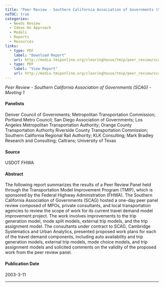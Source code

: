 ```yaml
---
title: "Peer Review - Southern California Association of Governments (SCAG) - Meeting 1"
noTOC: true
categories:
  - Needs Review
  - Ideas On Approach
  - Models
  - Reports
  - Resources
links:
  - type: PDF
    label: "Download Report"
    url: http://media.tmiponline.org/clearinghouse/tmip/peer_review/scag/report1/scag_report1.pdf
  - type: PDF
    label: "View Report"
    url: http://media.tmiponline.org/clearinghouse/tmip/peer_review/scag/report1/
---
```


*Peer Review - Southern California Association of Governments (SCAG) - Meeting 1*

#### Panelists

Denver Council of Governments; Metropolitan Transportation Commission; Portland Metro Council; San Diego Association of Governments; Los Angeles Metropolitan Transportation Authority; Orange County Transportation Authority Riverside County Transportation Commission; Southern California Regional Rail Authority; KLK Consulting; Mark Bradley Research and Consulting; Caltrans; University of Texas

#### Source

USDOT FHWA

#### Abstract

The following report summarizes the results of a Peer Review Panel held through the Transportation Model Improvement Program (TMIP), which is sponsored by the Federal Highway Administration (FHWA). The Southern California Association of Governments (SCAG) hosted a one-day peer panel review composed of MPOs, private consultants, and local transportation agencies to review the scope of work for its current travel demand model improvement project. The work involves improvements to the trip generation model, mode split models, external trip models, and the trip assignment model. The consultants under contract to SCAG, Cambridge Systematics and Urban Analytics, presented proposed work plans for each of the travel demand components, including auto availability and trip generation models, external trip models, mode choice models, and trip assignment models and solicited comments on the validity of the proposed work from the peer review panel.

#### Publication Date

2003-3-11

------------------------------------------------------------------------



